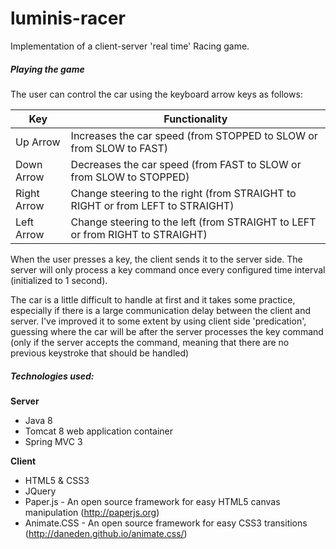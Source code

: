 luminis-racer
=============

Implementation of a client-server 'real time' Racing game.



<h5>Playing the game</h5>

The user can control the car using the keyboard arrow keys as follows:

Key             | Functionality
--------------- | -------------------------------------------------------------------
Up Arrow        | Increases the car speed (from STOPPED to SLOW or from SLOW to FAST)
Down Arrow      | Decreases the car speed (from FAST to SLOW or from SLOW to STOPPED)
Right Arrow     | Change steering to the right (from STRAIGHT to RIGHT or from LEFT to STRAIGHT)
Left Arrow      | Change steering to the left (from STRAIGHT to LEFT or from RIGHT to STRAIGHT)

When the user presses a key, the client sends it to the server side. The server will only process a key
command once every configured time interval (initialized to 1 second).

The car is a little difficult to handle at first and it takes some practice, especially if there is a large communication delay between the client and server. I've improved it to some extent by using client side 'predication', guessing where the car will be after the server processes the key command (only if the server accepts the command, meaning that there are no previous keystroke that should be handled)


<h5>Technologies used:</h5>

<strong>Server</strong>

* Java 8 
* Tomcat 8 web application container
* Spring MVC 3 

<strong>Client</strong>

* HTML5 & CSS3
* JQuery
* Paper.js - An open source framework for easy HTML5 canvas manipulation (http://paperjs.org)
* Animate.CSS - An open source framework for easy CSS3 transitions (http://daneden.github.io/animate.css/)


